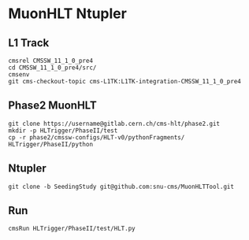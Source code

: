 # MuonHLT Ntupler

## L1 Track
	cmsrel CMSSW_11_1_0_pre4
	cd CMSSW_11_1_0_pre4/src/
	cmsenv
	git cms-checkout-topic cms-L1TK:L1TK-integration-CMSSW_11_1_0_pre4
## Phase2 MuonHLT
	git clone https://username@gitlab.cern.ch/cms-hlt/phase2.git
	mkdir -p HLTrigger/PhaseII/test
	cp -r phase2/cmssw-configs/HLT-v0/pythonFragments/ HLTrigger/PhaseII/python
## Ntupler
	git clone -b SeedingStudy git@github.com:snu-cms/MuonHLTTool.git
## Run
	cmsRun HLTrigger/PhaseII/test/HLT.py



